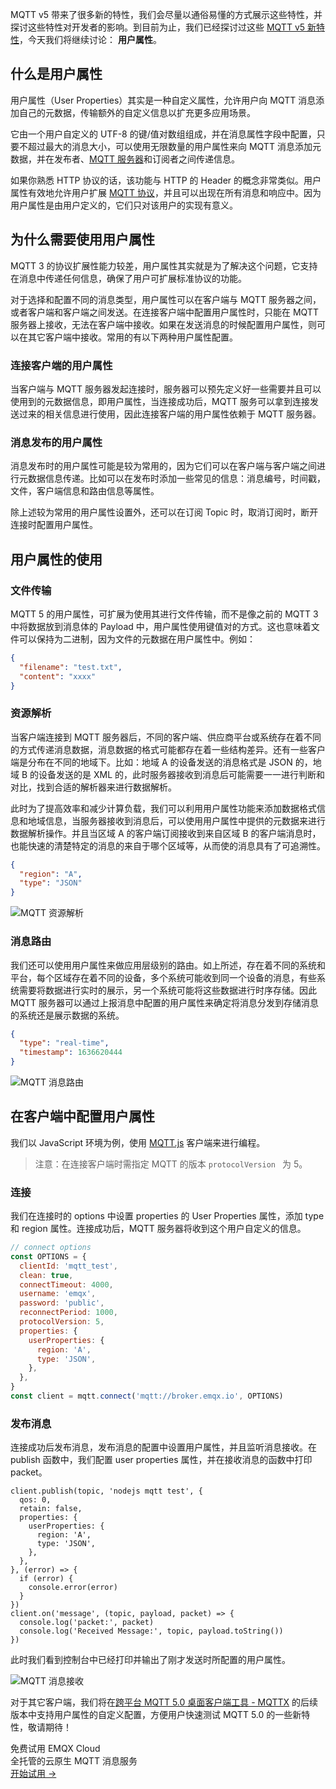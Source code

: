 MQTT v5 带来了很多新的特性，我们会尽量以通俗易懂的方式展示这些特性，并探讨这些特性对开发者的影响。到目前为止，我们已经探讨过这些 [MQTT v5 新特性](https://www.emqx.com/zh/mqtt/mqtt5)，今天我们将继续讨论： **用户属性**。

## 什么是用户属性

用户属性（User Properties）其实是一种自定义属性，允许用户向 MQTT 消息添加自己的元数据，传输额外的自定义信息以扩充更多应用场景。

它由一个用户自定义的 UTF-8 的键/值对数组组成，并在消息属性字段中配置，只要不超过最大的消息大小，可以使用无限数量的用户属性来向 MQTT 消息添加元数据，并在发布者、[MQTT 服务器](https://www.emqx.io/zh)和订阅者之间传递信息。

如果你熟悉 HTTP 协议的话，该功能与 HTTP 的 Header 的概念非常类似。用户属性有效地允许用户扩展 [MQTT 协议](https://www.emqx.com/zh/mqtt)，并且可以出现在所有消息和响应中。因为用户属性是由用户定义的，它们只对该用户的实现有意义。

## 为什么需要使用用户属性

MQTT 3 的协议扩展性能力较差，用户属性其实就是为了解决这个问题，它支持在消息中传递任何信息，确保了用户可扩展标准协议的功能。

对于选择和配置不同的消息类型，用户属性可以在客户端与 MQTT 服务器之间，或者客户端和客户端之间发送。在连接客户端中配置用户属性时，只能在 MQTT 服务器上接收，无法在客户端中接收。如果在发送消息的时候配置用户属性，则可以在其它客户端中接收。常用的有以下两种用户属性配置。

### 连接客户端的用户属性

当客户端与 MQTT 服务器发起连接时，服务器可以预先定义好一些需要并且可以使用到的元数据信息，即用户属性，当连接成功后，MQTT 服务可以拿到连接发送过来的相关信息进行使用，因此连接客户端的用户属性依赖于 MQTT 服务器。

### 消息发布的用户属性

消息发布时的用户属性可能是较为常用的，因为它们可以在客户端与客户端之间进行元数据信息传递。比如可以在发布时添加一些常见的信息：消息编号，时间戳，文件，客户端信息和路由信息等属性。

除上述较为常用的用户属性设置外，还可以在订阅 Topic 时，取消订阅时，断开连接时配置用户属性。

## 用户属性的使用

### 文件传输

MQTT 5 的用户属性，可扩展为使用其进行文件传输，而不是像之前的 MQTT 3 中将数据放到消息体的 Payload 中，用户属性使用键值对的方式。这也意味着文件可以保持为二进制，因为文件的元数据在用户属性中。例如：

```json
{
  "filename": "test.txt",
  "content": "xxxx"
}
```

### 资源解析

当客户端连接到 MQTT 服务器后，不同的客户端、供应商平台或系统存在着不同的方式传递消息数据，消息数据的格式可能都存在着一些结构差异。还有一些客户端是分布在不同的地域下。比如：地域 A 的设备发送的消息格式是 JSON 的，地域 B 的设备发送的是 XML 的，此时服务器接收到消息后可能需要一一进行判断和对比，找到合适的解析器来进行数据解析。

此时为了提高效率和减少计算负载，我们可以利用用户属性功能来添加数据格式信息和地域信息，当服务器接收到消息后，可以使用用户属性中提供的元数据来进行数据解析操作。并且当区域 A 的客户端订阅接收到来自区域 B 的客户端消息时，也能快速的清楚特定的消息的来自于哪个区域等，从而使的消息具有了可追溯性。

```json
{
  "region": "A",
  "type": "JSON"
}
```

![MQTT 资源解析](https://assets.emqx.com/images/c2f4e34d2ff553f12a81826382846366.png)

### 消息路由

我们还可以使用用户属性来做应用层级别的路由。如上所述，存在着不同的系统和平台，每个区域存在着不同的设备，多个系统可能收到同一个设备的消息，有些系统需要将数据进行实时的展示，另一个系统可能将这些数据进行时序存储。因此 MQTT 服务器可以通过上报消息中配置的用户属性来确定将消息分发到存储消息的系统还是展示数据的系统。

```json
{
  "type": "real-time",
  "timestamp": 1636620444
}
```

![MQTT 消息路由](https://assets.emqx.com/images/39dfdc8de0b0251bab3697d72169dfef.png)

## 在客户端中配置用户属性

我们以 JavaScript 环境为例，使用 [MQTT.js](https://github.com/mqttjs/MQTT.js) 客户端来进行编程。

> 注意：在连接客户端时需指定 MQTT 的版本 `protocolVersion `  为 5。

### 连接

我们在连接时的 options 中设置 properties 的 User Properties 属性，添加 type 和 region 属性。连接成功后，MQTT 服务器将收到这个用户自定义的信息。

```javascript
// connect options
const OPTIONS = {
  clientId: 'mqtt_test',
  clean: true,
  connectTimeout: 4000,
  username: 'emqx',
  password: 'public',
  reconnectPeriod: 1000,
  protocolVersion: 5,
  properties: {
    userProperties: {
      region: 'A',
      type: 'JSON',
    },
  },
}
const client = mqtt.connect('mqtt://broker.emqx.io', OPTIONS)
```

### 发布消息

连接成功后发布消息，发布消息的配置中设置用户属性，并且监听消息接收。在 publish 函数中，我们配置 user properties 属性，并在接收消息的函数中打印 packet。

```
client.publish(topic, 'nodejs mqtt test', {
  qos: 0,
  retain: false,
  properties: {
    userProperties: {
      region: 'A',
      type: 'JSON',
    },
  },
}, (error) => {
  if (error) {
    console.error(error)
  }
})
client.on('message', (topic, payload, packet) => {
  console.log('packet:', packet)
  console.log('Received Message:', topic, payload.toString())
})
```

此时我们看到控制台中已经打印并输出了刚才发送时所配置的用户属性。

![MQTT 消息接收](https://assets.emqx.com/images/d4b8692b38ebe33f1ab126845461e667.png)

对于其它客户端，我们将在[跨平台 MQTT 5.0 桌面客户端工具 - MQTTX](https://mqttx.app/zh) 的后续版本中支持用户属性的自定义配置，方便用户快速测试 MQTT 5.0 的一些新特性，敬请期待！


<section class="promotion">
    <div>
        免费试用 EMQX Cloud
        <div class="is-size-14 is-text-normal has-text-weight-normal">全托管的云原生 MQTT 消息服务</div>
    </div>
    <a href="https://accounts-zh.emqx.com/signup?continue=https://cloud.emqx.com/console/deployments/0?oper=new" class="button is-gradient px-5">开始试用 →</a >
</section>
